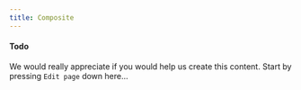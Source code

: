```yaml
---
title: Composite
---
```


#### Todo

We would really appreciate if you would help us create this content. Start by pressing `Edit page` down here...
